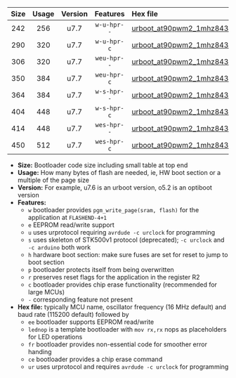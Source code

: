 |Size|Usage|Version|Features|Hex file|
|:-:|:-:|:-:|:-:|:--|
|242|256|u7.7|`w-u-hpr--`|[urboot_at90pwm2_1mhz8432_230400bps_lednop_ur.hex](https://raw.githubusercontent.com/stefanrueger/urboot.hex/main/mcus/at90pwm2/fcpu_1mhz8432/230400_bps/urboot_at90pwm2_1mhz8432_230400bps_lednop_ur.hex)|
|290|320|u7.7|`w-u-hpr-c`|[urboot_at90pwm2_1mhz8432_230400bps_lednop_fr_ce_ur.hex](https://raw.githubusercontent.com/stefanrueger/urboot.hex/main/mcus/at90pwm2/fcpu_1mhz8432/230400_bps/urboot_at90pwm2_1mhz8432_230400bps_lednop_fr_ce_ur.hex)|
|306|320|u7.7|`weu-hpr--`|[urboot_at90pwm2_1mhz8432_230400bps_ee_lednop_ur.hex](https://raw.githubusercontent.com/stefanrueger/urboot.hex/main/mcus/at90pwm2/fcpu_1mhz8432/230400_bps/urboot_at90pwm2_1mhz8432_230400bps_ee_lednop_ur.hex)|
|350|384|u7.7|`weu-hpr-c`|[urboot_at90pwm2_1mhz8432_230400bps_ee_lednop_fr_ce_ur.hex](https://raw.githubusercontent.com/stefanrueger/urboot.hex/main/mcus/at90pwm2/fcpu_1mhz8432/230400_bps/urboot_at90pwm2_1mhz8432_230400bps_ee_lednop_fr_ce_ur.hex)|
|364|384|u7.7|`w-s-hpr--`|[urboot_at90pwm2_1mhz8432_230400bps_lednop_fr.hex](https://raw.githubusercontent.com/stefanrueger/urboot.hex/main/mcus/at90pwm2/fcpu_1mhz8432/230400_bps/urboot_at90pwm2_1mhz8432_230400bps_lednop_fr.hex)|
|404|448|u7.7|`w-s-hpr-c`|[urboot_at90pwm2_1mhz8432_230400bps_lednop_fr_ce.hex](https://raw.githubusercontent.com/stefanrueger/urboot.hex/main/mcus/at90pwm2/fcpu_1mhz8432/230400_bps/urboot_at90pwm2_1mhz8432_230400bps_lednop_fr_ce.hex)|
|414|448|u7.7|`wes-hpr--`|[urboot_at90pwm2_1mhz8432_230400bps_ee_lednop_fr.hex](https://raw.githubusercontent.com/stefanrueger/urboot.hex/main/mcus/at90pwm2/fcpu_1mhz8432/230400_bps/urboot_at90pwm2_1mhz8432_230400bps_ee_lednop_fr.hex)|
|450|512|u7.7|`wes-hpr-c`|[urboot_at90pwm2_1mhz8432_230400bps_ee_lednop_fr_ce.hex](https://raw.githubusercontent.com/stefanrueger/urboot.hex/main/mcus/at90pwm2/fcpu_1mhz8432/230400_bps/urboot_at90pwm2_1mhz8432_230400bps_ee_lednop_fr_ce.hex)|

- **Size:** Bootloader code size including small table at top end
- **Usage:** How many bytes of flash are needed, ie, HW boot section or a multiple of the page size
- **Version:** For example, u7.6 is an urboot version, o5.2 is an optiboot version
- **Features:**
  + `w` bootloader provides `pgm_write_page(sram, flash)` for the application at `FLASHEND-4+1`
  + `e` EEPROM read/write support
  + `u` uses urprotocol requiring `avrdude -c urclock` for programming
  + `s` uses skeleton of STK500v1 protocol (deprecated); `-c urclock` and `-c arduino` both work
  + `h` hardware boot section: make sure fuses are set for reset to jump to boot section
  + `p` bootloader protects itself from being overwritten
  + `r` preserves reset flags for the application in the register R2
  + `c` bootloader provides chip erase functionality (recommended for large MCUs)
  + `-` corresponding feature not present
- **Hex file:** typically MCU name, oscillator frequency (16 MHz default) and baud rate (115200 default) followed by
  + `ee` bootloader supports EEPROM read/write
  + `lednop` is a template bootloader with `mov rx,rx` nops as placeholders for LED operations
  + `fr` bootloader provides non-essential code for smoother error handing
  + `ce` bootloader provides a chip erase command
  + `ur` uses urprotocol and requires `avrdude -c urclock` for programming
